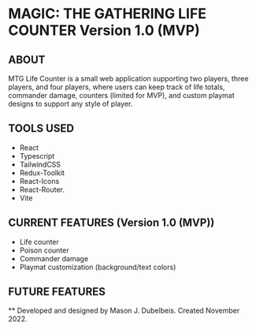 # MAGIC: THE GATHERING LIFE COUNTER Version 1.0 (MVP)

## ABOUT

MTG Life Counter is a small web application supporting two players, three players, and four players, where users can keep track of life totals, commander damage, counters (limited for MVP), and custom playmat designs to support any style of player. 

## TOOLS USED
- React
- Typescript 
- TailwindCSS
- Redux-Toolkit
- React-Icons
- React-Router.
- Vite

## CURRENT FEATURES (Version 1.0 (MVP))

- Life counter
- Poison counter
- Commander damage
- Playmat customization (background/text colors)


## FUTURE FEATURES
 
 ** Developed and designed by Mason J. Dubelbeis. Created November 2022.
